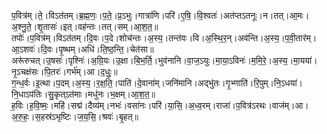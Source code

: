 

  
प॒वित्र॑म्।ते॒।विऽत॑तम्।ब्र॒ह्म॒णः॒।प॒ते॒।प्र॒ऽभुः।गात्रा॑णि।परि॑।ए॒षि॒।वि॒श्वतः॑।अत॑प्तऽतनूः।न।तत्।आ॒मः।अ॒श्नु॒ते॒।शृ॒तासः॑।इत्।वह॑न्तः।तत्।सम्।आ॒श॒त॒॥  
तपोः॑।प॒वित्र॑म्।विऽत॑तम्।दि॒वः।प॒दे।शोच॑न्तः।अ॒स्य॒।तन्त॑वः।वि।अ॒स्थि॒र॒न्।अव॑न्ति।अ॒स्य॒।प॒वी॒तार॑म्।आ॒ऽशवः॑।दि॒वः।पृ॒ष्थम्।अधि॑।ति॒ष्ठ॒न्ति॒।चेत॑सा॥  
अरू॑रुचत्।उ॒षसः॑।पृश्निः॑।अ॒ग्रि॒यः।उ॒क्षा।बि॒भ॒र्ति॒।भुव॑नानि।वा॒ज॒ऽयुः।मा॒या॒ऽविनः॑।म॒मि॒रे॒।अ॒स्य॒।मा॒यया॑।नृ॒ऽचक्ष॑सः।पि॒तरः॑।गर्भ॑म्।आ।द॒धुः॒॥  
ग॒न्ध॒र्वः।इ॒त्था।प॒दम्।अ॒स्य॒।र॒क्ष॒ति॒।पाति॑।दे॒वाना॑म्।जनि॑मानि।अद्भु॑तः।गृ॒भ्णाति॑।रि॒पुम्।नि॒ऽधया॑।नि॒धाऽप॑तिः।सु॒कृत्ऽत॑माः।मधु॑नः।भ॒क्षम्।आ॒श॒त॒॥  
ह॒विः।ह॒वि॒ष्मः॒।महि॑।सद्म॑।दैव्य॑म्।नभः॑।वसा॑नः।परि॑।या॒सि॒।अ॒ध्व॒रम्।राजा॑।प॒वित्र॑ऽरथः।वाज॑म्।आ।अ॒रु॒हः॒।स॒हस्र॑ऽभृष्टिः।ज॒य॒सि॒।श्रवः॑।बृ॒हत्॥  
